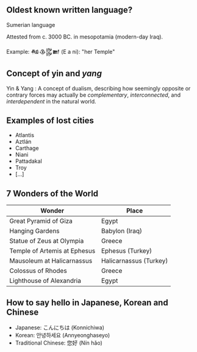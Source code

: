 ## Oldest known written language?

Sumerian language

Attested from c. 3000 BC. in mesopotamia (modern-day Iraq).

Example: 𒄀𒆠𒌵𒆤  (E a ni): "her Temple"

## Concept of **yin** and _yang_

Yin & Yang
: A concept of dualism, describing how seemingly opposite or contrary forces
may actually be _complementary_, _interconnected_, and _interdependent_ in the
natural world.

## Examples of lost cities

- Atlantis
- Aztlán
- Carthage
- Niani
- Pattadakal
- Troy
- [...]

## 7 Wonders of the World

| **Wonder**                   | **Place**              |
| ---------------------------- | ---------------------- |
| Great Pyramid of Giza        | Egypt                  |
| Hanging Gardens              | Babylon (Iraq)         |
| Statue of Zeus at Olympia    | Greece                 |
| Temple of Artemis at Ephesus | Ephesus (Turkey)       |
| Mausoleum at Halicarnassus   | Halicarnassus (Turkey) |
| Colossus of Rhodes           | Greece                 |
| Lighthouse of Alexandria     | Egypt                  |

## How to say hello in Japanese, Korean and Chinese

- Japanese: こんにちは (Konnichiwa)
- Korean: 안녕하세요 (Annyeonghaseyo)
- Traditional Chinese: 您好 (Nín hǎo)
